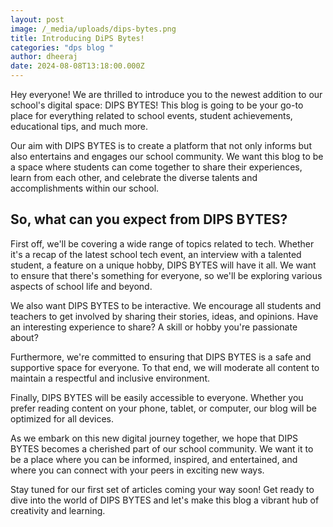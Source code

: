 ```yaml
---
layout: post
image: /_media/uploads/dips-bytes.png
title: Introducing DiPS Bytes!
categories: "dps blog "
author: dheeraj
date: 2024-08-08T13:18:00.000Z
---
```

Hey everyone! We are thrilled to introduce you to the newest addition to our school's digital space: DIPS BYTES! This blog is going to be your go-to place for everything related to school events, student achievements, educational tips, and much more.



Our aim with DIPS BYTES is to create a platform that not only informs but also entertains and engages our school community. We want this blog to be a space where students can come together to share their experiences, learn from each other, and celebrate the diverse talents and accomplishments within our school.



## So, what can you expect from DIPS BYTES?

First off, we'll be covering a wide range of topics related to tech. Whether it's a recap of the latest school tech event, an interview with a talented student, a feature on a unique hobby, DIPS BYTES will have it all. We want to ensure that there's something for everyone, so we'll be exploring various aspects of school life and beyond.



We also want DIPS BYTES to be interactive. We encourage all students and teachers to get involved by sharing their stories, ideas, and opinions. Have an interesting experience to share? A skill or hobby you're passionate about?



Furthermore, we're committed to ensuring that DIPS BYTES is a safe and supportive space for everyone. To that end, we will moderate all content to maintain a respectful and inclusive environment.

Finally, DIPS BYTES will be easily accessible to everyone. Whether you prefer reading content on your phone, tablet, or computer, our blog will be optimized for all devices. 



As we embark on this new digital journey together, we hope that DIPS BYTES becomes a cherished part of our school community. We want it to be a place where you can be informed, inspired, and entertained, and where you can connect with your peers in exciting new ways.

Stay tuned for our first set of articles coming your way soon! Get ready to dive into the world of DIPS BYTES and let's make this blog a vibrant hub of creativity and learning.
